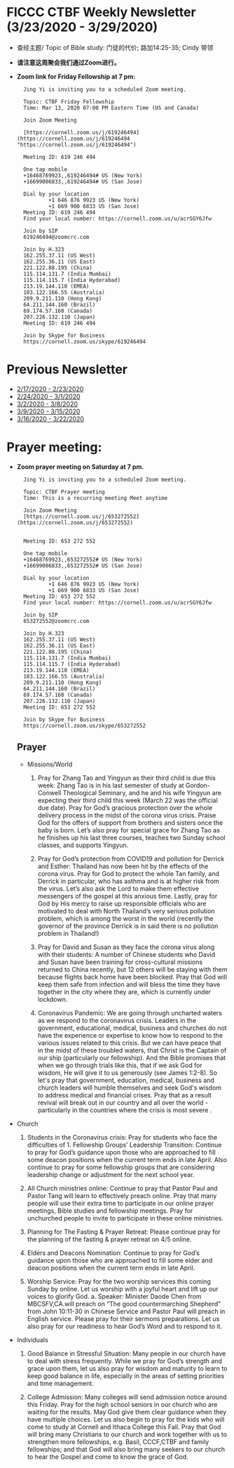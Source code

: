 
# FICCC CTBF Weekly Newsletter (3/23/2020 - 3/29/2020)


- 查经主题/ Topic of Bible study: 门徒的代价; 路加14:25-35; Cindy 带领

- **请注意这周聚会我们通过Zoom进行。**

- **Zoom link for Friday Fellowship at 7 pm:**
		
		Jing Yi is inviting you to a scheduled Zoom meeting.
		
		Topic: CTBF Friday Fellowship
		Time: Mar 13, 2020 07:00 PM Eastern Time (US and Canada)
		
		Join Zoom Meeting
		
		[https://cornell.zoom.us/j/619246494](https://cornell.zoom.us/j/619246494 "https://cornell.zoom.us/j/619246494")
		
		Meeting ID: 619 246 494
		
		One tap mobile
		+16468769923,,619246494# US (New York)
		+16699006833,,619246494# US (San Jose)
		
		Dial by your location
		        +1 646 876 9923 US (New York)
		        +1 669 900 6833 US (San Jose)
		Meeting ID: 619 246 494
		Find your local number: https://cornell.zoom.us/u/acrSGY6Jfw
		
		Join by SIP
		619246494@zoomcrc.com
		
		Join by H.323
		162.255.37.11 (US West)
		162.255.36.11 (US East)
		221.122.88.195 (China)
		115.114.131.7 (India Mumbai)
		115.114.115.7 (India Hyderabad)
		213.19.144.110 (EMEA)
		103.122.166.55 (Australia)
		209.9.211.110 (Hong Kong)
		64.211.144.160 (Brazil)
		69.174.57.160 (Canada)
		207.226.132.110 (Japan)
		Meeting ID: 619 246 494
		
		Join by Skype for Business
		https://cornell.zoom.us/skype/619246494



# Previous Newsletter
- [2/17/2020 - 2/23/2020](2_25_2020)
- [2/24/2020 - 3/1/2020](2_24_2020)
- [3/2/2020 - 3/8/2020](3_2_2020)
- [3/9/2020 - 3/15/2020](3_9_2020)
- [3/16/2020 - 3/22/2020](3_16_2020)

# Prayer meeting:

- **Zoom prayer meeting on Saturday at 7 pm.**
	
		Jing Yi is inviting you to a scheduled Zoom meeting.
		
		Topic: CTBF Prayer meeting
		Time: This is a recurring meeting Meet anytime
		
		Join Zoom Meeting
		[https://cornell.zoom.us/j/653272552](https://cornell.zoom.us/j/653272552)
		
		
		Meeting ID: 653 272 552
		
		One tap mobile
		+16468769923,,653272552# US (New York)
		+16699006833,,653272552# US (San Jose)
		
		Dial by your location
		        +1 646 876 9923 US (New York)
		        +1 669 900 6833 US (San Jose)
		Meeting ID: 653 272 552
		Find your local number: https://cornell.zoom.us/u/acrSGY6Jfw
		
		Join by SIP
		653272552@zoomcrc.com
		
		Join by H.323
		162.255.37.11 (US West)
		162.255.36.11 (US East)
		221.122.88.195 (China)
		115.114.131.7 (India Mumbai)
		115.114.115.7 (India Hyderabad)
		213.19.144.110 (EMEA)
		103.122.166.55 (Australia)
		209.9.211.110 (Hong Kong)
		64.211.144.160 (Brazil)
		69.174.57.160 (Canada)
		207.226.132.110 (Japan)
		Meeting ID: 653 272 552
		
		Join by Skype for Business
		https://cornell.zoom.us/skype/653272552
	
	## Prayer
	
	- Missions/World
		
		1) Pray for Zhang Tao and Yingyun as their third child is due this week: Zhang Tao is in his last semester of study at Gordon-Conwell Theological Seminary, and he and his wife Yingyun are expecting their third child this week (March 22 was the official due date). Pray for God’s gracious protection over the whole delivery process in the midst of the corona virus crisis. Praise God for the offers of support from brothers and sisters once the baby is born. Let’s also pray for special grace for Zhang Tao as he finishes up his last three courses, teaches two Sunday school classes, and supports Yingyun.
		
		 2) Pray for God’s protection from COVID19 and pollution for Derrick and Esther: Thailand has now been hit by the effects of the corona virus. Pray for God to protect the whole Tan family, and Derrick in particular, who has asthma and is at higher risk from the virus. Let’s also ask the Lord to make them effective messengers of the gospel at this anxious time. Lastly, pray for God by His mercy to raise up responsible officials who are motivated to deal with North Thailand’s very serious pollution problem, which is among the worst in the world (recently the governor of the province Derrick is in said there is no pollution problem in Thailand!) 
		
		3) Pray for David and Susan as they face the corona virus along with their students: A number of Chinese students who David and Susan have been training for cross-cultural missions returned to China recently, but 12 others will be staying with them because flights back home have been blocked. Pray that God will keep them safe from infection and will bless the time they have together in the city where they are, which is currently under lockdown.
	
	
		4) Coronavirus Pandemic:  We are going through uncharted waters as we respond to the coronavirus crisis.  Leaders in the government, educational, medical, business and churches do not have the experience or expertise to know how to respond to the various issues related to this crisis.  But we can have peace that in the midst of these troubled waters, that Christ is the Captain of our ship (particularly our fellowship).  And the Bible promises that when we go through trials like this, that if we ask God for wisdom, He will give it to us generously (see James 1:2-8).  So let's pray that government, education, medical, business and church leaders  will humble themselves and seek God's wisdom to address medical and financial crises.  Pray that as a result revival will break out in our country and all over the world - particularly in the countries where the crisis is most severe .



- Church

	1. Students in the Coronavirus crisis:  Pray for students who face the difficulties of 1. Fellowship Groups’ Leadership Transition: Continue to pray for God’s guidance upon those who are approached to fill some deacon positions when the current term ends in late April. Also continue to pray for some fellowship groups that are considering leadership change or adjustment for the next school year.  

	2. All Church ministries online: Continue to  pray that Pastor Paul and Pastor Tang will learn to effectively preach online.  Pray that many people will use their extra time to participate in our online prayer meetings, Bible studies and fellowship meetings.  Pray for unchurched people to invite to participate in these online ministries.  
	
	3. Planning for The Fasting & Prayer Retreat: Please continue pray for the planning of the fasting & prayer retreat on 4/5 online.
	
	4. Elders and Deacons Nomination: Continue to pray for God’s guidance upon those who are approached to fill some elder and deacon positions when the current term ends in late April.
	
	5. Worship Service: Pray for the two worship services this coming Sunday by online.  Let us worship with a joyful heart and lift up our voices to glorify God.
	a. Speaker: Minister Daode Chen from MBCSFV,CA.will preach on “The good countermarching Shepherd” from John 10:11-30  in Chinese  Service and Pastor Paul will preach in English service.  Please pray for their sermons preparations. Let us also pray for our readiness to hear God’s Word and to respond to it. 

	

- Individuals
	
	1. Good Balance in Stressful Situation: Many people in our church have to deal with stress frequently.  While we pray for God’s strength and grace upon them, let us also pray for wisdom and maturity to learn to keep good balance in life, especially in the areas of setting priorities and time management.
	
	2. College Admission: Many colleges will send admission notice around this Friday.  Pray for the high school seniors in our church who are waiting for the results. May God give them clear guidance when they have multiple choices. Let us also begin to pray for the kids who will come to study at Cornell and Ithaca College this Fall. Pray that God will bring many Christians to our church and work together with us to strengthen more fellowships, e.g. Basil, CCCF,CTBF and family fellowships; and that God will also bring many seekers to our church to hear the Gospel and come to know the grace of God.
	
	
		
			

